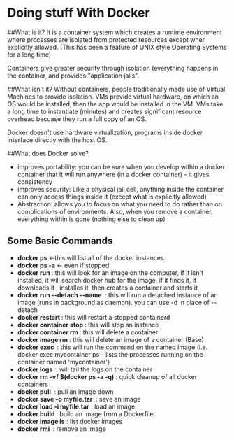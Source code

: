 # Doing stuff With Docker

##What is it?
It is a container system which creates a runtime environment where processes are isolated from protected resources except wher explicitly allowed. (This has been a feature of UNIX style Operating Systems for a long time)

Containers give greater security through isolation (everything happens in the container, and provides "application jails".

##What isn't it?
Without containers, people traditionally made use of Virtual Machines to provide isolation.  VMs provide virtual hardware, on which an OS would be installed, then the app would be installed in the VM.  VMs take a long time to instantiate (minutes) and creates significant resource overhead becuase they run a full copy of an OS.

Docker doesn't use hardware virtualization, programs inside docker interface directly with the host OS.

##What does Docker solve?
* improves portability: you can be sure when you develop within a docker container that it will run anywhere (in a docker container) - it gives consistency
* improves security: Like a physical jail cell, anything inside the container can only access things inside it (except what is explicitly allowed)
* Abstraction: allows you to focus on what you need to do rather than on complications of environments.  Also, when you remove a container, everything within is gone (nothing else to clean up)

## Some Basic Commands
* **docker ps** <-this will list all of the docker instances
* **docker ps -a** <- even if stopped
* **docker run <file>** : this will look for an image on the computer, if it isn't installed, it will search docker hub for the image, if it finds it, it downloads it , installes it, then creates a container and starts it
* **docker run --detach --name <name> <image>** : this will run a detached instance of an image (runs in background as daemon).  you can use -d in place of --detach
* **docker restart <name>** : this will restart a stopped containerd
* **docker container stop <name>** : this will stop an instance
* **docker container rm <name>** : this will delete a container
* **docker image rm <name>** : this will delete an image of a container (Base)
* **docker exec <image> <command>** : this will run the command on the named image (i.e. docker exec mycontainer ps - lists the processes running on the container named 'mycontainer')
* **docker logs <image>** : will tail the logs on the container
* **docker rm -vf $(docker ps -a -q)** : quick cleanup of all docker containers
* **docker pull <image>** : pull an image down
* **docker save -o myfile.tar <image>** : save an image 
* **docker load -i myfile.tar** : load an image
* **docker build <folder>** : build an image from a Dockerfile
* **docker image ls** : list docker images
* **docker rmi <image>** : remove an image





